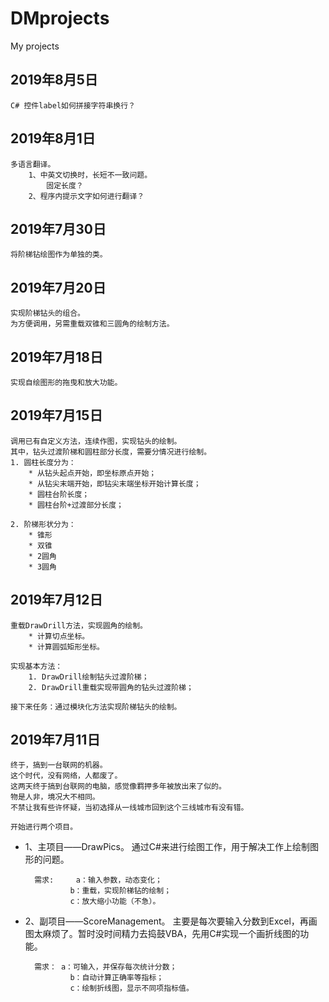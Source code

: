 # DMprojects
 My projects

## 2019年8月5日
	C# 控件label如何拼接字符串换行？

## 2019年8月1日
	多语言翻译。
		1、中英文切换时，长短不一致问题。
			固定长度？
		2、程序内提示文字如何进行翻译？

## 2019年7月30日
	将阶梯钻绘图作为单独的类。

## 2019年7月20日
	实现阶梯钻头的组合。
	为方便调用，另需重载双锥和三圆角的绘制方法。

## 2019年7月18日
	实现自绘图形的拖曳和放大功能。

## 2019年7月15日
	调用已有自定义方法，连续作图，实现钻头的绘制。
	其中，钻头过渡阶梯和圆柱部分长度，需要分情况进行绘制。
	1. 圆柱长度分为：
		* 从钻头起点开始，即坐标原点开始；
		* 从钻尖末端开始，即钻尖末端坐标开始计算长度；
		* 圆柱台阶长度；
		* 圆柱台阶+过渡部分长度；

	2. 阶梯形状分为：
		* 锥形
		* 双锥
		* 2圆角
		* 3圆角

## 2019年7月12日
	重载DrawDrill方法，实现圆角的绘制。
		* 计算切点坐标。
		* 计算圆弧矩形坐标。

	实现基本方法：
		1. DrawDrill绘制钻头过渡阶梯；
		2. DrawDrill重载实现带圆角的钻头过渡阶梯；

	接下来任务：通过模块化方法实现阶梯钻头的绘制。

## 2019年7月11日
	终于，搞到一台联网的机器。
	这个时代，没有网络，人都废了。
	这两天终于搞到台联网的电脑，感觉像羁押多年被放出来了似的。
	物是人非，境况大不相同。
	不禁让我有些许怀疑，当初选择从一线城市回到这个三线城市有没有错。

	开始进行两个项目。
* 1、主项目——DrawPics。
		通过C#来进行绘图工作，用于解决工作上绘制图形的问题。

		需求: 	a：输入参数，动态变化；
				b：重载，实现阶梯钻的绘制；
				c：放大缩小功能（不急）。

* 2、副项目——ScoreManagement。
		主要是每次要输入分数到Excel，再画图太麻烦了。暂时没时间精力去捣鼓VBA，先用C#实现一个画折线图的功能。

		需求：	a：可输入，并保存每次统计分数；
				b：自动计算正确率等指标；
				c：绘制折线图，显示不同项指标值。


